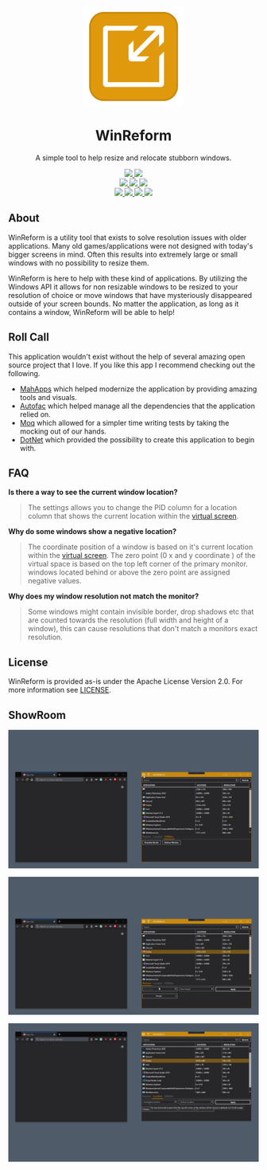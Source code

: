 <!-- Markdown doesnt like aligning stuff -->
<div align="center">
    <a href="https://github.com/AKruimink/WinReform">
        <img alt="WinReform" height="200" width="200" src="./docs/logo.png">
    </a>
    <h1>WinReform</h1>
    <p>
        A simple tool to help resize and relocate stubborn windows.
    </p>
    <!-- Project Info Badges -->
    <a href="https://github.com/nblockchain/AKruimink/WinReform/develop/LICENCE.md">
        <img src="https://img.shields.io/github/license/AKruimink/WinReform.svg?label=license&style=flat-square">
    </a>
    <a href="https://github.com/AKruimink/WinReform/releases/latest">
        <img src="https://img.shields.io/github/release/AKruimink/WinReform.svg?label=release&style=flat-square">
    </a>
    <br>
    <!-- CD/CI Badges-->
    <a href="https://github.com/AKruimink/WinReform/actions?query=workflow%3Abuild-project">
        <img src="https://img.shields.io/github/workflow/status/AKruimink/WinReform/build-project/master?label=master&style=flat-square">
    </a>
    <a href="https://github.com/AKruimink/WinReform/actions?query=workflow%3Abuild-project">
        <img src="https://img.shields.io/github/workflow/status/AKruimink/WinReform/build-project/develop?label=develop&style=flat-square">
    </a>
    <a href="https://github.com/AKruimink/WinReform/actions?query=workflow%3Atest-project">
        <img src="https://img.shields.io/github/workflow/status/AKruimink/WinReform/test-project/develop?label=tests&style=flat-square">
    </a>
    <br>
    <!--Issues and Pull Request Badges -->
    <a href="https://github.com/AKruimink/WinReform/issues">
        <img src="https://img.shields.io/github/issues-raw/AKruimink/WinReform.svg?label=open%20issues&style=flat-square">
    </a>
    <a href="https://github.com/AKruimink/WinReform/issues">
        <img src="https://img.shields.io/github/issues-closed-raw/AKruimink/WinReform.svg?label=closed%20issues&style=flat-square">
    </a>
    <a href="https://github.com/AKruimink/WinReform/pulls">
        <img src="https://img.shields.io/github/issues-pr-raw/AKruimink/WinReform.svg?label=open%20pull%20requests&style=flat-square">
    </a>
    <a href="https://github.com/AKruimink/WinReform/pulls">
        <img src="https://img.shields.io/github/issues-pr-closed-raw/AKruimink/WinReform.svg?label=closed%20pull%20requests&style=flat-square">
    </a>
  </a>
</div>


## About
WinReform is a utility tool that exists to solve resolution issues with older applications.
Many old games/applications were not designed with today's bigger screens in mind. 
Often this results into extremely large or small windows with no possibility to resize them.

WinReform is here to help with these kind of applications. 
By utilizing the Windows API it allows for non resizable windows to be resized to your resolution of choice or move windows that have mysteriously disappeared outside of your screen bounds.
No matter the application, as long as it contains a window, WinReform will be able to help!


## Roll Call
This application wouldn't exist without the help of several amazing open source project that I love. If you like this app I recommend checking out the following.

 - [MahApps](https://github.com/MahApps/MahApps.Metro) which helped modernize the application by providing amazing tools and visuals.
 - [Autofac](https://github.com/autofac/Autofac) which helped manage all the dependencies that the application relied on.
 - [Moq](https://github.com/moq/moq4) which allowed for a simpler time writing tests by taking the mocking out of our hands.
 - [DotNet](https://github.com/dotnet/core) which provided the possibility to create this application to begin with.

## FAQ
**Is there a way to see the current window location?**
> The settings allows you to change the PID column for a location column that shows the current location within the [virtual screen](https://docs.microsoft.com/en-us/windows/win32/gdi/the-virtual-screen).

**Why do some windows show a negative location?**
> The coordinate position of a window is based on it's current location within the [virtual screen](https://docs.microsoft.com/en-us/windows/win32/gdi/the-virtual-screen). The zero point (0 x and y coordinate ) of the virtual space is based on the top left corner of the primary monitor.
> windows located behind or above the zero point are assigned negative values.

**Why does my window resolution not match the monitor?**
> Some windows might contain invisible border, drop shadows etc that are counted towards the resolution (full width and height of a window), this can cause resolutions that don't match a monitors exact resolution.

## License
WinReform is provided as-is under the Apache License Version 2.0. For more information see [LICENSE](./LICENSE.md).

## ShowRoom
![image](./docs/Settings.gif)

![image](./docs/Resizer.gif)

![image](./docs/Locator.gif)
